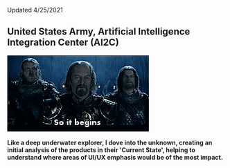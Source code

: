 Updated 4/25/2021

## United States Army, Artificial Intelligence Integration Center (AI2C)

![So it begins](assets/images/SoItBeginsHelmsDeep.gif)

**Like a deep underwater explorer, I dove into the unknown, creating an initial analysis of the products in their 'Current State', helping to understand where areas of UI/UX emphasis would be of the most impact.**
